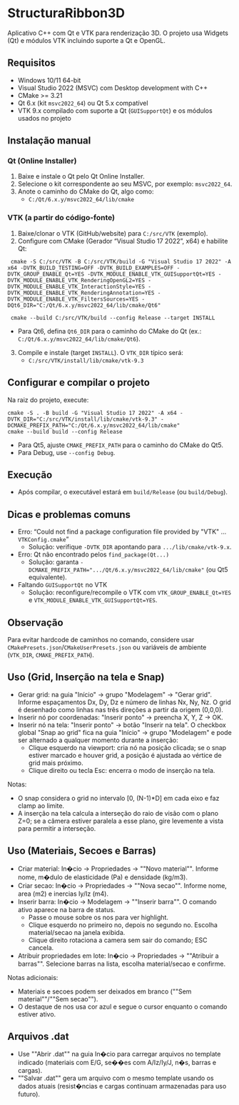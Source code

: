 # StructuraRibbon3D

Aplicativo C++ com Qt e VTK para renderização 3D. O projeto usa Widgets (Qt) e módulos VTK incluindo suporte a Qt e OpenGL.

## Requisitos
- Windows 10/11 64-bit
- Visual Studio 2022 (MSVC) com Desktop development with C++
- CMake >= 3.21
- Qt 6.x (kit `msvc2022_64`) ou Qt 5.x compatível
- VTK 9.x compilado com suporte a Qt (`GUISupportQt`) e os módulos usados no projeto

## Instalação manual

### Qt (Online Installer)
1. Baixe e instale o Qt pelo Qt Online Installer.
2. Selecione o kit correspondente ao seu MSVC, por exemplo: `msvc2022_64`.
3. Anote o caminho do CMake do Qt, algo como:
   - `C:/Qt/6.x.y/msvc2022_64/lib/cmake`

### VTK (a partir do código-fonte)
1. Baixe/clonar o VTK (GitHub/website) para `C:/src/VTK` (exemplo).
2. Configure com CMake (Gerador “Visual Studio 17 2022”, x64) e habilite Qt:
  ```
   cmake -S C:/src/VTK -B C:/src/VTK/build -G "Visual Studio 17 2022" -A x64 -DVTK_BUILD_TESTING=OFF -DVTK_BUILD_EXAMPLES=OFF -DVTK_GROUP_ENABLE_Qt=YES -DVTK_MODULE_ENABLE_VTK_GUISupportQt=YES -DVTK_MODULE_ENABLE_VTK_RenderingOpenGL2=YES -DVTK_MODULE_ENABLE_VTK_InteractionStyle=YES -DVTK_MODULE_ENABLE_VTK_RenderingAnnotation=YES -DVTK_MODULE_ENABLE_VTK_FiltersSources=YES -DQt6_DIR="C:/Qt/6.x.y/msvc2022_64/lib/cmake/Qt6"

   cmake --build C:/src/VTK/build --config Release --target INSTALL
  ```
   - Para Qt6, defina `Qt6_DIR` para o caminho do CMake do Qt (ex.: `C:/Qt/6.x.y/msvc2022_64/lib/cmake/Qt6`).
3. Compile e instale (target `INSTALL`). O `VTK_DIR` típico será:
   - `C:/src/VTK/install/lib/cmake/vtk-9.3`

## Configurar e compilar o projeto
Na raiz do projeto, execute:

```
cmake -S . -B build -G "Visual Studio 17 2022" -A x64 -DVTK_DIR="C:/src/VTK/install/lib/cmake/vtk-9.3" -DCMAKE_PREFIX_PATH="C:/Qt/6.x.y/msvc2022_64/lib/cmake"
cmake --build build --config Release
```

- Para Qt5, ajuste `CMAKE_PREFIX_PATH` para o caminho do CMake do Qt5.
- Para Debug, use `--config Debug`.

## Execução
- Após compilar, o executável estará em `build/Release` (ou `build/Debug`).

## Dicas e problemas comuns
- Erro: “Could not find a package configuration file provided by "VTK" … `VTKConfig.cmake`”
  - Solução: verifique `-DVTK_DIR` apontando para `.../lib/cmake/vtk-9.x`.
- Erro: Qt não encontrado pelos `find_package(Qt...)`
  - Solução: garanta `-DCMAKE_PREFIX_PATH=".../Qt/6.x.y/msvc2022_64/lib/cmake"` (ou Qt5 equivalente).
- Faltando `GUISupportQt` no VTK
  - Solução: reconfigure/recompile o VTK com `VTK_GROUP_ENABLE_Qt=YES` e `VTK_MODULE_ENABLE_VTK_GUISupportQt=YES`.

## Observação
Para evitar hardcode de caminhos no comando, considere usar `CMakePresets.json`/`CMakeUserPresets.json` ou variáveis de ambiente (`VTK_DIR`, `CMAKE_PREFIX_PATH`).


## Uso (Grid, Inserção na tela e Snap)

- Gerar grid: na guia "Início" → grupo "Modelagem" → "Gerar grid". Informe espaçamentos Dx, Dy, Dz e número de linhas Nx, Ny, Nz. O grid é desenhado como linhas nas três direções a partir da origem (0,0,0).
- Inserir nó por coordenadas: "Inserir ponto" → preencha X, Y, Z → OK.
- Inserir nó na tela: "Inserir ponto" → botão "Inserir na tela". O checkbox global "Snap ao grid" fica na guia "Início" → grupo "Modelagem" e pode ser alternado a qualquer momento durante a inserção:
  - Clique esquerdo na viewport: cria nó na posição clicada; se o snap estiver marcado e houver grid, a posição é ajustada ao vértice de grid mais próximo.
  - Clique direito ou tecla Esc: encerra o modo de inserção na tela.

Notas:
- O snap considera o grid no intervalo [0, (N-1)*D] em cada eixo e faz clamp ao limite.
- A inserção na tela calcula a interseção do raio de visão com o plano Z=0; se a câmera estiver paralela a esse plano, gire levemente a vista para permitir a interseção.
## Uso (Materiais, Secoes e Barras)

- Criar material: In�cio -> Propriedades -> ""Novo material"". Informe nome, m�dulo de elasticidade (Pa) e densidade (kg/m3).
- Criar secao: In�cio -> Propriedades -> ""Nova secao"". Informe nome, area (m2) e inercias Iy/Iz (m4).
- Inserir barra: In�cio -> Modelagem -> ""Inserir barra"". O comando ativo aparece na barra de status.
  - Passe o mouse sobre os nos para ver highlight.
  - Clique esquerdo no primeiro no, depois no segundo no. Escolha material/secao na janela exibida.
  - Clique direito rotaciona a camera sem sair do comando; ESC cancela.
- Atribuir propriedades em lote: In�cio -> Propriedades -> ""Atribuir a barras"". Selecione barras na lista, escolha material/secao e confirme.

Notas adicionais:
- Materiais e secoes podem ser deixados em branco (""Sem material""/""Sem secao"").
- O destaque de nos usa cor azul e segue o cursor enquanto o comando estiver ativo.
## Arquivos .dat
- Use ""Abrir .dat"" na guia In�cio para carregar arquivos no template indicado (materiais com E/G, se��es com A/Iz/Iy/J, n�s, barras e cargas).
- ""Salvar .dat"" gera um arquivo com o mesmo template usando os dados atuais (resist�ncias e cargas continuam armazenadas para uso futuro).

